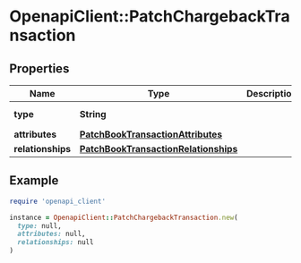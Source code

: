 # OpenapiClient::PatchChargebackTransaction

## Properties

| Name | Type | Description | Notes |
| ---- | ---- | ----------- | ----- |
| **type** | **String** |  | [default to &#39;chargebackTransaction&#39;] |
| **attributes** | [**PatchBookTransactionAttributes**](PatchBookTransactionAttributes.md) |  |  |
| **relationships** | [**PatchBookTransactionRelationships**](PatchBookTransactionRelationships.md) |  | [optional] |

## Example

```ruby
require 'openapi_client'

instance = OpenapiClient::PatchChargebackTransaction.new(
  type: null,
  attributes: null,
  relationships: null
)
```

